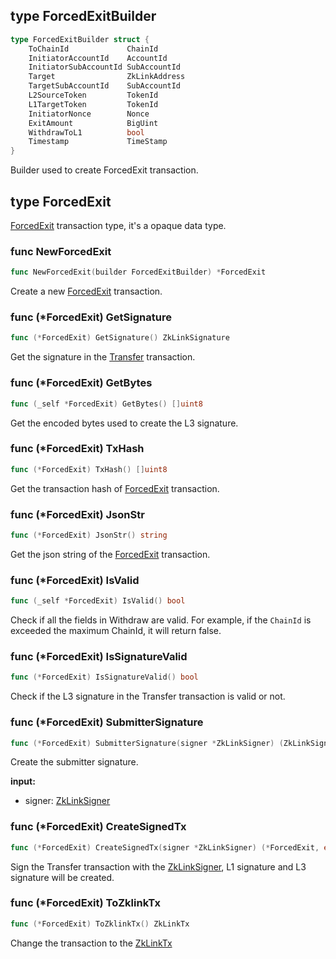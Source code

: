## type ForcedExitBuilder

```go
type ForcedExitBuilder struct {
    ToChainId             ChainId
    InitiatorAccountId    AccountId
    InitiatorSubAccountId SubAccountId
    Target                ZkLinkAddress
    TargetSubAccountId    SubAccountId
    L2SourceToken         TokenId
    L1TargetToken         TokenId
    InitiatorNonce        Nonce
    ExitAmount            BigUint
    WithdrawToL1          bool
    Timestamp             TimeStamp
}
```

Builder used to create ForcedExit transaction.

## type ForcedExit
[ForcedExit](../../../api-and-sdk/data-types/transaction/forced_exit.md) transaction type, it's a opaque data type.


### func NewForcedExit

```go
func NewForcedExit(builder ForcedExitBuilder) *ForcedExit
```

Create a new [ForcedExit](#type-forcedexit) transaction.

### func (*ForcedExit) GetSignature

```go
func (*ForcedExit) GetSignature() ZkLinkSignature
```
Get the signature in the [Transfer](#type-transfer) transaction.

### func (*ForcedExit) GetBytes

```go
func (_self *ForcedExit) GetBytes() []uint8
```
Get the encoded bytes used to create the L3 signature.

### func (*ForcedExit) TxHash

```go
func (*ForcedExit) TxHash() []uint8
```
Get the transaction hash of [ForcedExit](#type-forcedexit) transaction.

### func (*ForcedExit) JsonStr

```go
func (*ForcedExit) JsonStr() string
```
Get the json string of the [ForcedExit](#type-forcedexit) transaction.

### func (*ForcedExit) IsValid

```go
func (_self *ForcedExit) IsValid() bool
```
Check if all the fields in Withdraw are valid. For example, if the `ChainId` is exceeded the maximum ChainId, it will return false.

### func (*ForcedExit) IsSignatureValid

```go
func (*ForcedExit) IsSignatureValid() bool
```
Check if the L3 signature in the Transfer transaction is valid or not.


### func (*ForcedExit) SubmitterSignature

```go
func (*ForcedExit) SubmitterSignature(signer *ZkLinkSigner) (ZkLinkSignature, error)
```

Create the submitter signature.

**input:**
* signer: [ZkLinkSigner](../signer.md#type-zklinksigner)

### func (*ForcedExit) CreateSignedTx

```go
func (*ForcedExit) CreateSignedTx(signer *ZkLinkSigner) (*ForcedExit, error)
```
Sign the Transfer transaction with the [ZkLinkSigner](../signer.md#type-zklinksigner), L1 signature and L3 signature will be created.

### func (*ForcedExit) ToZklinkTx

```go
func (*ForcedExit) ToZklinkTx() ZkLinkTx
```
Change the transaction to the [ZkLinkTx](../basic_types.md#zklinktx)
